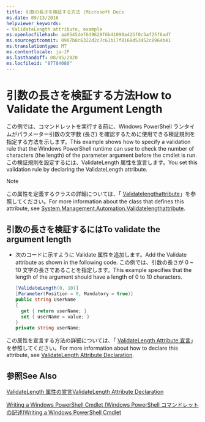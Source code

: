 ```yaml
---
title: 引数の長さを検証する方法 |Microsoft Docs
ms.date: 09/13/2016
helpviewer_keywords:
- ValidateLength attribute, example
ms.openlocfilehash: aa0545def6d9628f6b41090a425f0c5af25f6ad7
ms.sourcegitcommit: 0907b8c6322d2c7c61b17f8168d53452c8964b41
ms.translationtype: MT
ms.contentlocale: ja-JP
ms.lasthandoff: 08/05/2020
ms.locfileid: "87784080"
---
```

# <a name="how-to-validate-the-argument-length"></a><span data-ttu-id="5022b-102">引数の長さを検証する方法</span><span class="sxs-lookup"><span data-stu-id="5022b-102">How to Validate the Argument Length</span></span>

<span data-ttu-id="5022b-103">この例では、コマンドレットを実行する前に、Windows PowerShell ランタイムがパラメーター引数の文字数 (長さ) を確認するために使用できる検証規則を指定する方法を示します。</span><span class="sxs-lookup"><span data-stu-id="5022b-103">This example shows how to specify a validation rule that the Windows PowerShell runtime can use to check the number of characters (the length) of the parameter argument before the cmdlet is run.</span></span> <span data-ttu-id="5022b-104">この検証規則を設定するには、ValidateLength 属性を宣言します。</span><span class="sxs-lookup"><span data-stu-id="5022b-104">You set this validation rule by declaring the ValidateLength attribute.</span></span>

> [!NOTE]
> <span data-ttu-id="5022b-105">この属性を定義するクラスの詳細については、「 [Validatelengthattribute](/dotnet/api/System.Management.Automation.ValidateLengthAttribute)」を参照してください。</span><span class="sxs-lookup"><span data-stu-id="5022b-105">For more information about the class that defines this attribute, see [System.Management.Automation.Validatelengthattribute](/dotnet/api/System.Management.Automation.ValidateLengthAttribute).</span></span>

## <a name="to-validate-the-argument-length"></a><span data-ttu-id="5022b-106">引数の長さを検証するには</span><span class="sxs-lookup"><span data-stu-id="5022b-106">To validate the argument length</span></span>

- <span data-ttu-id="5022b-107">次のコードに示すように Validate 属性を追加します。</span><span class="sxs-lookup"><span data-stu-id="5022b-107">Add the Validate attribute as shown in the following code.</span></span> <span data-ttu-id="5022b-108">この例では、引数の長さが 0 ~ 10 文字の長さであることを指定します。</span><span class="sxs-lookup"><span data-stu-id="5022b-108">This example specifies that the length of the argument should have a length of 0 to 10 characters.</span></span>

    ```csharp
    [ValidateLength(0, 10)]
    [Parameter(Position = 0, Mandatory = true)]
    public string UserName
    {
      get { return userName; }
      set { userName = value; }
    }
    private string userName;
    ```

<span data-ttu-id="5022b-109">この属性を宣言する方法の詳細については、「 [ValidateLength Attribute 宣言](./validatelength-attribute-declaration.md)」を参照してください。</span><span class="sxs-lookup"><span data-stu-id="5022b-109">For more information about how to declare this attribute, see [ValidateLength Attribute Declaration](./validatelength-attribute-declaration.md).</span></span>

## <a name="see-also"></a><span data-ttu-id="5022b-110">参照</span><span class="sxs-lookup"><span data-stu-id="5022b-110">See Also</span></span>

[<span data-ttu-id="5022b-111">ValidateLength 属性の宣言</span><span class="sxs-lookup"><span data-stu-id="5022b-111">ValidateLength Attribute Declaration</span></span>](./validatelength-attribute-declaration.md)

[<span data-ttu-id="5022b-112">Writing a Windows PowerShell Cmdlet (Windows PowerShell コマンドレットの記述)</span><span class="sxs-lookup"><span data-stu-id="5022b-112">Writing a Windows PowerShell Cmdlet</span></span>](./writing-a-windows-powershell-cmdlet.md)
